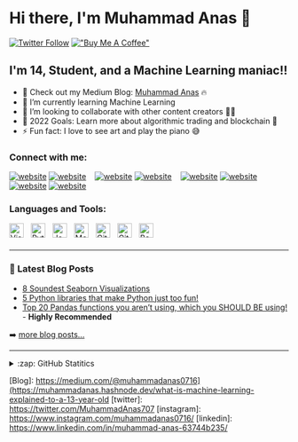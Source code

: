 # Hi there, I'm Muhammad Anas 👋 

[![Twitter Follow](https://img.shields.io/twitter/follow/MuhammadAnas707?color=1DA1F2&logo=twitter&style=for-the-badge)](https://twitter.com/intent/follow?original_referer=https%3A%2F%2Fgithub.com%2FMuhamma63227121&screen_name=Muhamma63227121)
[!["Buy Me A Coffee"](https://www.buymeacoffee.com/assets/img/custom_images/orange_img.png)](https://www.buymeacoffee.com/muhammadanas)

## I'm 14, Student, and a Machine Learning maniac!!

- 🔭 Check out my Medium Blog: [Muhammad Anas](https://medium.com/@muhammadanas0716) 🔥
- 🌱 I’m currently learning Machine Learning
- 👯 I’m looking to collaborate with other content creators 🤝🏻
- 🥅 2022 Goals: Learn more about algorithmic trading and blockchain 🚀
- ⚡ Fun fact: I love to see art and play the piano 😅



### Connect with me:

[![website](https://img.icons8.com/color/48/000000/twitter--v1.png)](https://twitter.com/MuhammadAnas707#gh-light-mode-only)
[![website](https://img.icons8.com/color/48/000000/twitter--v1.png)](https://twitter.com/MuhammadAnas707#gh-dark-mode-only)
&nbsp;&nbsp;
[![website](https://img.icons8.com/color/48/000000/medium-monogram.png)](https://medium.com/@muhammadanas0716#gh-light-mode-only)
[![website](https://img.icons8.com/color/48/000000/medium-monogram.png)](https://medium.com/@muhammadanas0716#gh-dark-mode-only)
&nbsp;&nbsp;
[![website](https://img.icons8.com/color/48/000000/linkedin.png)](https://www.linkedin.com/in/muhammad-anas-63744b235/#gh-light-mode-only)
[![website](https://img.icons8.com/color/48/000000/linkedin.png)](https://www.linkedin.com/in/muhammad-anas-63744b235/#gh-dark-mode-only)
&nbsp;&nbsp;
[![website](https://cdn4.iconfinder.com/data/icons/logos-and-brands/512/189_Kaggle_logo_logos-48.png)](https://www.kaggle.com/muhammadanas0716/#gh-light-mode-only)
[![website](https://cdn4.iconfinder.com/data/icons/logos-and-brands/512/189_Kaggle_logo_logos-48.png)](https://www.kaggle.com/muhammadanas0716/#gh-dark-mode-only)

### Languages and Tools:

<img align="left" alt="Visual Studio Code" width="26px" src="https://cdn.jsdelivr.net/gh/devicons/devicon/icons/vscode/vscode-original.svg" style="padding-right:10px;" />
<img align="left" alt="Python" width="26px" src="https://cdn.jsdelivr.net/gh/devicons/devicon/icons/python/python-original.svg" style="padding-right:10px;" />
<img align="left" alt="JavaScript" width="26px" src="https://cdn.jsdelivr.net/gh/devicons/devicon/icons/javascript/javascript-original.svg" style="padding-right:10px;" />
<img align="left" alt="MongoDB" width="26px" src="https://cdn.jsdelivr.net/gh/devicons/devicon/icons/mongodb/mongodb-original.svg" style="padding-right:10px;" />
<img align="left" alt="Git" width="26px" src="https://cdn.jsdelivr.net/gh/devicons/devicon/icons/git/git-original.svg" style="padding-right:10px;" />
<img align="left" alt="GitHub" width="26px" src="https://user-images.githubusercontent.com/3369400/139447912-e0f43f33-6d9f-45f8-be46-2df5bbc91289.png" style="padding-right:10px;" />
<img align="left" alt="Bash" width="26px" src="https://cdn.jsdelivr.net/gh/devicons/devicon/icons/bash/bash-original.svg" />

<br />
<br />

---

### 📕 Latest Blog Posts

<!-- BLOG-POST-LIST:START -->
- [8 Soundest Seaborn Visualizations](https://medium.com/gitconnected/8-soundest-seaborn-visualizations-a17a60861973)
- [5 Python libraries that make Python just too fun!](https://levelup.gitconnected.com/5-python-libraries-that-make-python-just-too-fun-6bffea68a283)
- [Top 20 Pandas functions you aren’t using, which you SHOULD BE using!](https://medium.com/gitconnected/top-20-pandas-functions-which-you-arent-using-which-you-should-be-using-a408a330daac) - **Highly Recommended**
<!-- BLOG-POST-LIST:END -->

➡️ [more blog posts...](https://medium.com/@muhammadanas0716v/)

---

<details>
  <summary>:zap: GitHub Statitics</summary>

  <img align="left" alt="My GitHub Stats" src="https://github-readme-stats.vercel.app/api?username=muhammadanas0716&show_icons=true&hide_border=false&title_color=ff652f&icon_color=FFE400&bg_color=09131B&text_color=ffffff&border_color=0c1a25" />
  
  
[![GitHub Streak](http://github-readme-streak-stats.herokuapp.com?user=muhammadanas0716&theme=dark&hide_border=true)](https://git.io/streak-stats)
</details>

[Blog]: https://medium.com/@muhammadanas0716](https://muhammadanas.hashnode.dev/what-is-machine-learning-explained-to-a-13-year-old
[twitter]: https://twitter.com/MuhammadAnas707
[instagram]: https://www.instagram.com/muhammadanas0716/
[linkedin]: https://www.linkedin.com/in/muhammad-anas-63744b235/

